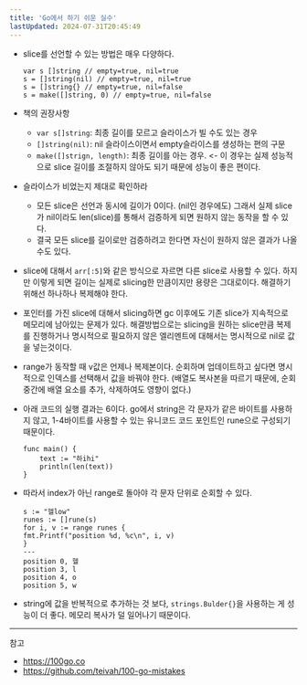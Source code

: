 ```yaml
---
title: 'Go에서 하기 쉬운 실수'
lastUpdated: 2024-07-31T20:45:49
---
```


- slice를 선언할 수 있는 방법은 매우 다양하다.

    ```
    var s []string // empty=true, nil=true
    s = []string(nil) // empty=true, nil=true
    s = []string{} // empty=true, nil=false
    s = make([]string, 0) // empty=true, nil=false
    ```
- 책의 권장사항
    - `var s[]string`: 최종 길이를 모르고 슬라이스가 빌 수도 있는 경우
    - `[]string(nil)`: nil 슬라이스이면서 empty슬라이스를 생성하는 편의 구문
    - `make([]strign, length)`: 최종 길이를 아는 경우. <- 이 경우는 실제 성능적으로 slice 길이를 조절하지 않아도 되기 때문에 성능이 좋은 편이다.

- 슬라이스가 비었는지 제대로 확인하라
    - 모든 slice은 선언과 동시에 길이가 0이다. (nil인 경우에도) 그래서 실제 slice가 nil이라도 len(slice)를 통해서 검증하게 되면 원하지 않는 동작을 할 수 있다.
    - 결국 모든 slice를 길이로만 검증하려고 한다면 자신이 원하지 않은 결과가 나올 수도 있다.

- slice에 대해서 `arr[:5]`와 같은 방식으로 자르면 다른 slice로 사용할 수 있다. 하지만 이렇게 되면 길이는 실제로 slicing한 만큼이지만 용량은 그대로이다. 해결하기 위해선 하나하나 복제해야 한다.

- 포인터를 가진 slice에 대해서 slicing하면 gc 이후에도 기존 slice가 지속적으로 메모리에 남아있는 문제가 있다. 해결방법으로는 slicing을 원하는 slice만큼 복제를 진행하거나 명시적으로 필요하지 않은 엘리멘트에 대해서는 명시적으로 nil로 값을 넣는것이다.

- range가 동작할 때 v값은 언제나 복제본이다. 순회하며 업데이트하고 싶다면 명시적으로 인덱스를 선택해서 값을 바꿔야 한다. (배열도 복사본을 따르기 때문에, 순회 중간에 배열 요소를 추가, 삭제하여도 영향이 없다.)

- 아래 코드의 실행 결과는 6이다. go에서 string은 각 문자가 같은 바이트를 사용하지 않고, 1-4바이트를 사용할 수 있는 유니코드 코드 포인트인 rune으로 구성되기 때문이다.

    ```
    func main() {
        text := "하ihi"
        println(len(text))
    }
    ```

- 따라서 index가 아닌 range로 돌아야 각 문자 단위로 순회할 수 있다.

    ```
    s := "헬low"
    runes := []rune(s)
    for i, v := range runes {
    fmt.Printf("position %d, %c\n", i, v)
    }
    ---
    position 0, 헬
    position 3, l
    position 4, o
    position 5, w
    ```

- string에 값을 반복적으로 추가하는 것 보다, `strings.Bulder{}`을 사용하는 게 성능이 더 좋다. 메모리 복사가 덜 일어나기 때문이다.

---
참고
- https://100go.co
- https://github.com/teivah/100-go-mistakes
